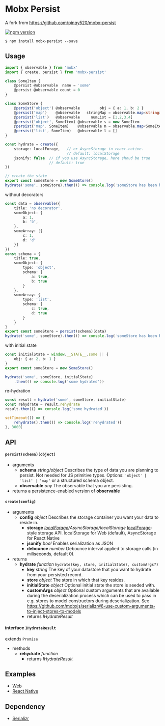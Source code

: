 # Mobx Persist

A fork from https://github.com/pinqy520/mobx-persist

[![npm version](https://badge.fury.io/js/mobx-persist.svg)](https://badge.fury.io/js/mobx-persist)

```
$ npm install mobx-persist --save
```

## Usage

``` typescript
import { observable } from 'mobx'
import { create, persist } from 'mobx-persist'

class SomeItem {
    @persist @observable  name = 'some'
    @persist @observable count = 0
}

class SomeStore {
    @persist('object') @observable         obj = { a: 1, b: 2 }
    @persist('map')    @observable   stringMap = observable.map<string>({})
    @persist('list')   @observable     numList = [1,2,3,4]
    @persist('object', SomeItem) @observable s = new SomeItem
    @persist('map', SomeItem)    @observable m = observable.map<SomeItem>({})
    @persist('list', SomeItem)   @observable l = []
}

const hydrate = create({
    storage: localForage,   // or AsyncStorage in react-native.
                            // default: localStorage
    jsonify: false  // if you use AsyncStorage, here shoud be true
                    // default: true
})

// create the state
export const someStore = new SomeStore()
hydrate('some', someStore).then(() => console.log('someStore has been hydrated'))

```

without decorators

``` typescript
const data = observable({
    title: 'no decorator',
    someObject: {
        a: 1,
        b: 'b',
    },
    someArray: [{
        c: 1,
        d: 'd'
    }]
})
const schema = {
    title: true,
    someObject: {
        type: 'object',
        schema: {
            a: true,
            b: true
        }
    },
    someArray: {
        type: 'list',
        schema: {
            c: true,
            d: true
        }
    }
}
export const someStore = persist(schema)(data)
hydrate('some', someStore).then(() => console.log('someStore has been hydrated'))
```

with initial state

``` typescript
const initialState = window.__STATE__.some || {
    obj: { a: 2, b: 1 }
}
export const someStore = new SomeStore()

hydrate('some', someStore, initialState)
    .then(() => console.log('some hydrated'))
```

re-hydration

``` typescript
const result = hydrate('some', someStore, initialState)
const rehydrate = result.rehydrate
result.then(() => console.log('some hydrated'))

setTimeout(() => {
    rehydrate().then(() => console.log('rehydrated'))
}, 3000)
```

## API

#### `persist(schema)(object)`
  - arguments
    - **schema** *string/object* Describes the type of data you are planning to persist. Not needed for JS primitive types. Options: `'object' | 'list' | 'map'` or a structured schema object.
    - **observable** *any* The observable that you are persisting.
  - returns a persistence-enabled version of **observable**

#### `create(config)`
  - arguments
    - **config** *object* Describes the storage container you want your data to reside in.
      - **storage** *[localForage](https://github.com/localForage/localForage)/AsyncStorage/localStorage* [localForage](https://github.com/localForage/localForage)-style storage API. localStorage for Web (default), AsyncStorage for React Native
      - **jsonify** *bool* Enables serialization as JSON
      - **debounce** *number* Debounce interval applied to storage calls (in miliseconds, default 0).
  - returns
    - **hydrate** *function* `hydrate(key, store, initialState?, customArgs?)`
      - **key** *string* The key of your datastore that you want to hydrate from your persisted record.
      - **store** *object* The store in which that key resides.
      - **initialState** *object* Optional initial state the store is seeded with.
      - **customArgs** *object* Optional custom arguments that are available during the deserialization process which can be used to pass in e.g. stores to model constructors during deserialization. See https://github.com/mobxjs/serializr#6-use-custom-arguments-to-inject-stores-to-models
      - returns *IHydrateResult*

#### interface `IHydrateResult`
  extends `Promise`
  - methods
    - **rehydrate** *function*
      - returns *IHydrateResult*

## Examples

- [Web](https://github.com/pinqy520/mobx-persist/tree/master/dev)
- [React Native](https://github.com/pinqy520/mobx-persist/tree/master/examples/rn)


## Dependency

- [Serializr](https://github.com/mobxjs/serializr)

